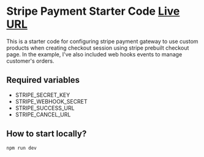 # Stripe Payment Starter Code [Live URL](https://payment.kyawzinthiha.dev)

This is a starter code for configuring stripe payment gateway to use custom products when creating checkout session using stripe prebuilt checkout page. In the example, I've also included web hooks events to manage customer's orders.

## Required variables

- STRIPE_SECRET_KEY
- STRIPE_WEBHOOK_SECRET
- STRIPE_SUCCESS_URL
- STRIPE_CANCEL_URL

## How to start locally?

```bash
npm run dev
```
